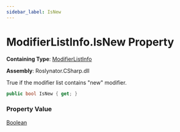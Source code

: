 ```yaml
---
sidebar_label: IsNew
---
```


# ModifierListInfo\.IsNew Property

**Containing Type**: [ModifierListInfo](../index.md)

**Assembly**: Roslynator\.CSharp\.dll

  
True if the modifier list contains "new" modifier\.

```csharp
public bool IsNew { get; }
```

### Property Value

[Boolean](https://docs.microsoft.com/en-us/dotnet/api/system.boolean)

